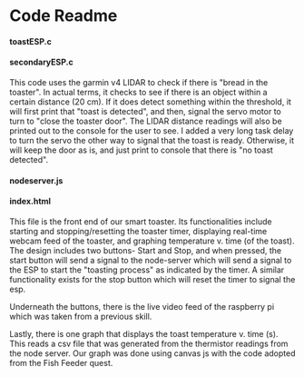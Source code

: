 # Code Readme

#### toastESP.c

#### secondaryESP.c

This code uses the garmin v4 LIDAR to check if there is "bread in the toaster". In actual terms, it checks to see if there is an object within a certain distance (20 cm). If it does detect something within the threshold, it will first print that "toast is detected", and then, signal the servo motor to turn to "close the toaster door". The LIDAR distance readings will also be printed out to the console for the user to see. I added a very long task delay to turn the servo the other way to signal that the toast is ready. Otherwise, it will keep the door as is, and just print to console that there is "no toast detected".

#### nodeserver.js

#### index.html

This file is the front end of our smart toaster. Its functionalities include starting and stopping/resetting the toaster timer, displaying real-time webcam feed of the toaster, and graphing temperature v. time (of the toast). The design includes two buttons- Start and Stop, and when pressed, the start button will send a signal to the node-server which will send a signal to the ESP to start the "toasting process" as indicated by the timer. A similar functionality exists for the stop button which will reset the timer to signal the esp.

Underneath the buttons, there is the live video feed of the raspberry pi which was taken from a previous skill.

Lastly, there is one graph that displays the toast temperature v. time (s). This reads a csv file that was generated from the thermistor readings from the node server. Our graph was done using canvas js with the code adopted from the Fish Feeder quest.
